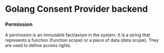 # Golang Consent Provider backend

### Permission
A permission is an immutable fact/axiom in the system. It is a string that represents a function (function scope) or a piece of data (data scope). They are used to define access rights.
